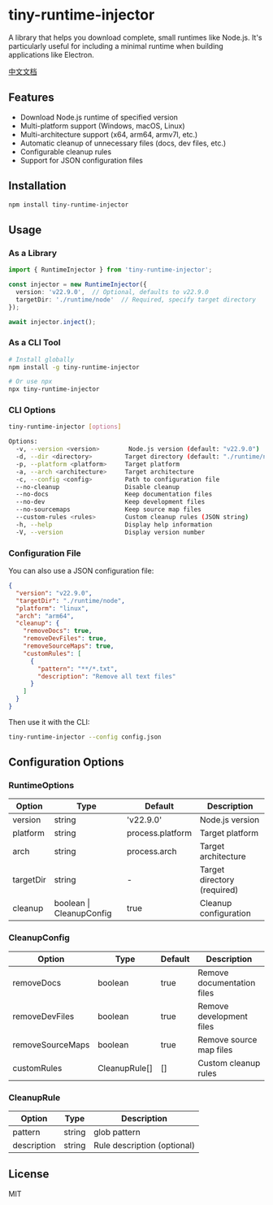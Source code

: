 # tiny-runtime-injector

A library that helps you download complete, small runtimes like Node.js. It's particularly useful for including a minimal runtime when building applications like Electron.

[中文文档](README.zh.md)

## Features

- Download Node.js runtime of specified version
- Multi-platform support (Windows, macOS, Linux)
- Multi-architecture support (x64, arm64, armv7l, etc.)
- Automatic cleanup of unnecessary files (docs, dev files, etc.)
- Configurable cleanup rules
- Support for JSON configuration files

## Installation

```bash
npm install tiny-runtime-injector
```

## Usage

### As a Library

```typescript
import { RuntimeInjector } from 'tiny-runtime-injector';

const injector = new RuntimeInjector({
  version: 'v22.9.0',  // Optional, defaults to v22.9.0
  targetDir: './runtime/node'  // Required, specify target directory
});

await injector.inject();
```

### As a CLI Tool

```bash
# Install globally
npm install -g tiny-runtime-injector

# Or use npx
npx tiny-runtime-injector
```

### CLI Options

```bash
tiny-runtime-injector [options]

Options:
  -v, --version <version>        Node.js version (default: "v22.9.0")
  -d, --dir <directory>         Target directory (default: "./runtime/node")
  -p, --platform <platform>     Target platform
  -a, --arch <architecture>     Target architecture
  -c, --config <config>         Path to configuration file
  --no-cleanup                  Disable cleanup
  --no-docs                     Keep documentation files
  --no-dev                      Keep development files
  --no-sourcemaps               Keep source map files
  --custom-rules <rules>        Custom cleanup rules (JSON string)
  -h, --help                    Display help information
  -V, --version                 Display version number
```

### Configuration File

You can also use a JSON configuration file:

```json
{
  "version": "v22.9.0",
  "targetDir": "./runtime/node",
  "platform": "linux",
  "arch": "arm64",
  "cleanup": {
    "removeDocs": true,
    "removeDevFiles": true,
    "removeSourceMaps": true,
    "customRules": [
      {
        "pattern": "**/*.txt",
        "description": "Remove all text files"
      }
    ]
  }
}
```

Then use it with the CLI:

```bash
tiny-runtime-injector --config config.json
```

## Configuration Options

### RuntimeOptions

| Option    | Type                     | Default          | Description                 |
| --------- | ------------------------ | ---------------- | --------------------------- |
| version   | string                   | 'v22.9.0'        | Node.js version             |
| platform  | string                   | process.platform | Target platform             |
| arch      | string                   | process.arch     | Target architecture         |
| targetDir | string                   | -                | Target directory (required) |
| cleanup   | boolean \| CleanupConfig | true             | Cleanup configuration       |

### CleanupConfig

| Option           | Type          | Default | Description                |
| ---------------- | ------------- | ------- | -------------------------- |
| removeDocs       | boolean       | true    | Remove documentation files |
| removeDevFiles   | boolean       | true    | Remove development files   |
| removeSourceMaps | boolean       | true    | Remove source map files    |
| customRules      | CleanupRule[] | []      | Custom cleanup rules       |

### CleanupRule

| Option      | Type   | Description                 |
| ----------- | ------ | --------------------------- |
| pattern     | string | glob pattern                |
| description | string | Rule description (optional) |

## License

MIT
